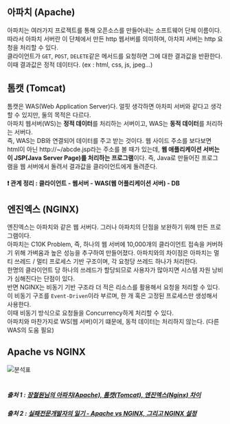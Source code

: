 ## 아파치 (Apache)
아파치는 여러가지 프로젝트를 통해 오픈소스를 만들어내는 소프트웨어 단체 이름이다.\
따라서 아파치 서버란 이 단체에서 만든 http 웹서버를 의미하며, 아차피 서버는 http 요청을 처리할 수 있다.\
클라이언트가 `GET`, `POST`, `DELETE`같은 메서드를 요청하면 그에 대한 결과값을 반환한다.\
이때 결과값은 정적 데이터다. (ex : html, css, js, jpeg...)


## 톰캣 (Tomcat)
톰캣은 WAS(Web Application Server)다. 얼핏 생각하면 아차피 서버와 같다고 생각할 수 있지만, 둘의 목적은 다르다.\
아파치 웹서버(WS)는 **정적 데이터**를 처리하는 서버이고, WAS는 **동적 데이터**를 처리하는 서버다.\
즉, WAS는 DB와 연결되어 데이터를 주고 받는 것이다. 웹 사이드 주소를 보다보면 html이 아닌 http://~/abcde.jsp라는 주소를 볼 때가 있는데, **웹 애플리케이션 서버는 이 JSP(Java Server Page)를 처리하는 프로그램**이다. 즉, Java로 만들어진 프로그램을 웹 서버에서 돌려서 결과값을 클라이언트에게 돌려준다.

#### ❗️ 관계 정리 : 클라이언트 - 웹서버 - WAS(웹 어플리케이션 서버) - DB

## 엔진엑스 (NGINX)
엔진엑스는 아파치와 같은 웹 서버다. 그러나 아파치의 단점을 보완하기 위해 만든 프로그램이다.\
아파치는 C10K Problem, 즉, 하나의 웹 서버에 10,000개의 클라이언트 접속을 커버하기 위해 가벼움과 높은 성능을 추구하여 만들어졌다. 아파치와의 차이점은 아파치는 멀티 쓰레드 / 멀티 프로세스 기반 구조이며, 각 요청당 쓰레드 하나가 처리한다.\
한명의 클라이언트 당 하나의 쓰레드가 할당되므로 사용자가 많아지면 시스템 자원 낭비가 심해진다는 단점이 있다.\
반면 NGINX는 비동기 기반 구조라 더 적은 리소스를 활용해서 요청을 처리할 수 있다.\
이 비동기 구조를 `Event-Driven`이라 부르며, 한 개 혹은 고정된 프로세스만 생성해서 사용한다.\
이때 비동기 방식으로 요청들을 Concurrency하게 처리할 수 있다.\
아파치와 마찬가지로 WS(웹 서버)이기 떄문에, 동적 데이터는 처리하지 않는다. (다른 WAS의 도움 필요)

## Apache vs NGINX
![분석표](https://img1.daumcdn.net/thumb/R1280x0/?scode=mtistory2&fname=https%3A%2F%2Fblog.kakaocdn.net%2Fdn%2FJnnYB%2Fbtrv8Eyfi4P%2FDsxzDFx61BgKe4moaFmIn1%2Fimg.png)

#
##### 출처 1 : [장철원님의 아파치(Apache), 톰캣(Tomcat), 엔진엑스(Nginx) 차이](https://losskatsu.github.io/it-infra/webserver/#웹서버-아파치apache-톰캣tomcat-엔진엑스nginx-차이)
##### 출처 2 : [실패전문개발자의 일기 - Apache vs NGINX, 그리고 NGINX 설정](https://jungyu09.tistory.com/12)
